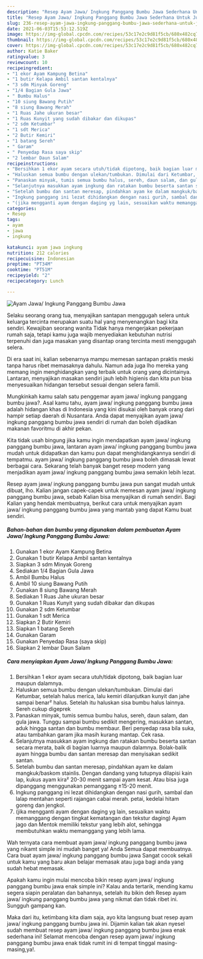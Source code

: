 ```yaml
---
description: "Resep Ayam Jawa/ Ingkung Panggang Bumbu Jawa Sederhana Untuk Jualan"
title: "Resep Ayam Jawa/ Ingkung Panggang Bumbu Jawa Sederhana Untuk Jualan"
slug: 236-resep-ayam-jawa-ingkung-panggang-bumbu-jawa-sederhana-untuk-jualan
date: 2021-06-03T15:53:12.519Z
image: https://img-global.cpcdn.com/recipes/53c17e2c9d81f5cb/680x482cq70/ayam-jawa-ingkung-panggang-bumbu-jawa-foto-resep-utama.jpg
thumbnail: https://img-global.cpcdn.com/recipes/53c17e2c9d81f5cb/680x482cq70/ayam-jawa-ingkung-panggang-bumbu-jawa-foto-resep-utama.jpg
cover: https://img-global.cpcdn.com/recipes/53c17e2c9d81f5cb/680x482cq70/ayam-jawa-ingkung-panggang-bumbu-jawa-foto-resep-utama.jpg
author: Katie Baker
ratingvalue: 3
reviewcount: 10
recipeingredient:
- "1 ekor Ayam Kampung Betina"
- "1 butir Kelapa Ambil santan kentalnya"
- "3 sdm Minyak Goreng"
- "1/4 Bagian Gula Jawa"
- " Bumbu Halus"
- "10 siung Bawang Putih"
- "8 siung Bawang Merah"
- "1 Ruas Jahe ukuran besar"
- "1 Ruas Kunyit yang sudah dibakar dan dikupas"
- "2 sdm Ketumbar"
- "1 sdt Merica"
- "2 Butir Kemiri"
- "1 batang Sereh"
- " Garam"
- " Penyedap Rasa saya skip"
- "2 lembar Daun Salam"
recipeinstructions:
- "Bersihkan 1 ekor ayam secara utuh/tidak dipotong, baik bagian luar maupun dalamnya."
- "Haluskan semua bumbu dengan ulekan/tumbukan. Dimulai dari Ketumbar, setelah halus merica, lalu kemiri dilanjutkan kunyit dan jahe sampai benar² halus. Setelah itu haluskan sisa bumbu halus lainnya. Sereh cukup digeprek"
- "Panaskan minyak, tumis semua bumbu halus, sereh, daun salam, dan gula jawa. Tunggu sampai bumbu sedikit mengering, masukkan santan, aduk hingga santan dan bumbu membaur. Beri penyedap rasa bila suka, atau tambahkan garam jika masih kurang mantap. Cek rasa."
- "Selanjutnya masukkan ayam ingkung dan ratakan bumbu beserta santan secara merata, baik di bagian luarnya maupun dalamnya. Bolak-balik ayam hingga bumbu dan santan meresap dan menyisakan sedikit santan."
- "Setelah bumbu dan santan meresap, pindahkan ayam ke dalam mangkuk/baskom stainlis. Dengan dandang yang tutupnya dilapisi kain lap, kukus ayam kira² 20-30 menit sampai ayam kesat. Atau bisa juga dipanggang menggunakan pemanggang ±15-20 menit."
- "Ingkung panggang ini lezat dihidangkan dengan nasi gurih, sambal dan lalap mentahan seperti rajangan cabai merah. petai, kedelai hitam goreng dan jengkol."
- "(jika mengganti ayam dengan daging yg lain, sesuaikan waktu memanggang dengan tingkat kematangan dan tekstur daging) Ayam jago dan Mentok memiliki tekstur yang lebih alot, sehingga membutuhkan waktu memanggang yang lebih lama."
categories:
- Resep
tags:
- ayam
- jawa
- ingkung

katakunci: ayam jawa ingkung 
nutrition: 212 calories
recipecuisine: Indonesian
preptime: "PT34M"
cooktime: "PT51M"
recipeyield: "2"
recipecategory: Lunch

---
```



![Ayam Jawa/ Ingkung Panggang Bumbu Jawa](https://img-global.cpcdn.com/recipes/53c17e2c9d81f5cb/680x482cq70/ayam-jawa-ingkung-panggang-bumbu-jawa-foto-resep-utama.jpg)

Selaku seorang orang tua, menyajikan santapan menggugah selera untuk keluarga tercinta merupakan suatu hal yang menyenangkan bagi kita sendiri. Kewajiban seorang  wanita Tidak hanya mengerjakan pekerjaan rumah saja, tetapi kamu juga wajib menyediakan kebutuhan nutrisi terpenuhi dan juga masakan yang disantap orang tercinta mesti menggugah selera.

Di era  saat ini, kalian sebenarnya mampu memesan santapan praktis meski tanpa harus ribet memasaknya dahulu. Namun ada juga lho mereka yang memang ingin menghidangkan yang terbaik untuk orang yang dicintainya. Lantaran, menyajikan masakan sendiri jauh lebih higienis dan kita pun bisa menyesuaikan hidangan tersebut sesuai dengan selera famili. 



Mungkinkah kamu salah satu penggemar ayam jawa/ ingkung panggang bumbu jawa?. Asal kamu tahu, ayam jawa/ ingkung panggang bumbu jawa adalah hidangan khas di Indonesia yang kini disukai oleh banyak orang dari hampir setiap daerah di Nusantara. Anda dapat menyajikan ayam jawa/ ingkung panggang bumbu jawa sendiri di rumah dan boleh dijadikan makanan favoritmu di akhir pekan.

Kita tidak usah bingung jika kamu ingin mendapatkan ayam jawa/ ingkung panggang bumbu jawa, lantaran ayam jawa/ ingkung panggang bumbu jawa mudah untuk didapatkan dan kamu pun dapat menghidangkannya sendiri di tempatmu. ayam jawa/ ingkung panggang bumbu jawa boleh dimasak lewat berbagai cara. Sekarang telah banyak banget resep modern yang menjadikan ayam jawa/ ingkung panggang bumbu jawa semakin lebih lezat.

Resep ayam jawa/ ingkung panggang bumbu jawa pun sangat mudah untuk dibuat, lho. Kalian jangan capek-capek untuk memesan ayam jawa/ ingkung panggang bumbu jawa, sebab Kalian bisa menyajikan di rumah sendiri. Bagi Kalian yang hendak membuatnya, berikut cara untuk menyajikan ayam jawa/ ingkung panggang bumbu jawa yang mantab yang dapat Kamu buat sendiri.

<!--inarticleads1-->

##### Bahan-bahan dan bumbu yang digunakan dalam pembuatan Ayam Jawa/ Ingkung Panggang Bumbu Jawa:

1. Gunakan 1 ekor Ayam Kampung Betina
1. Gunakan 1 butir Kelapa Ambil santan kentalnya
1. Siapkan 3 sdm Minyak Goreng
1. Sediakan 1/4 Bagian Gula Jawa
1. Ambil  Bumbu Halus
1. Ambil 10 siung Bawang Putih
1. Gunakan 8 siung Bawang Merah
1. Sediakan 1 Ruas Jahe ukuran besar
1. Gunakan 1 Ruas Kunyit yang sudah dibakar dan dikupas
1. Gunakan 2 sdm Ketumbar
1. Gunakan 1 sdt Merica
1. Siapkan 2 Butir Kemiri
1. Siapkan 1 batang Sereh
1. Gunakan  Garam
1. Gunakan  Penyedap Rasa (saya skip)
1. Siapkan 2 lembar Daun Salam




<!--inarticleads2-->

##### Cara menyiapkan Ayam Jawa/ Ingkung Panggang Bumbu Jawa:

1. Bersihkan 1 ekor ayam secara utuh/tidak dipotong, baik bagian luar maupun dalamnya.
1. Haluskan semua bumbu dengan ulekan/tumbukan. Dimulai dari Ketumbar, setelah halus merica, lalu kemiri dilanjutkan kunyit dan jahe sampai benar² halus. Setelah itu haluskan sisa bumbu halus lainnya. Sereh cukup digeprek
1. Panaskan minyak, tumis semua bumbu halus, sereh, daun salam, dan gula jawa. Tunggu sampai bumbu sedikit mengering, masukkan santan, aduk hingga santan dan bumbu membaur. Beri penyedap rasa bila suka, atau tambahkan garam jika masih kurang mantap. Cek rasa.
1. Selanjutnya masukkan ayam ingkung dan ratakan bumbu beserta santan secara merata, baik di bagian luarnya maupun dalamnya. Bolak-balik ayam hingga bumbu dan santan meresap dan menyisakan sedikit santan.
1. Setelah bumbu dan santan meresap, pindahkan ayam ke dalam mangkuk/baskom stainlis. Dengan dandang yang tutupnya dilapisi kain lap, kukus ayam kira² 20-30 menit sampai ayam kesat. Atau bisa juga dipanggang menggunakan pemanggang ±15-20 menit.
1. Ingkung panggang ini lezat dihidangkan dengan nasi gurih, sambal dan lalap mentahan seperti rajangan cabai merah. petai, kedelai hitam goreng dan jengkol.
1. (jika mengganti ayam dengan daging yg lain, sesuaikan waktu memanggang dengan tingkat kematangan dan tekstur daging) Ayam jago dan Mentok memiliki tekstur yang lebih alot, sehingga membutuhkan waktu memanggang yang lebih lama.




Wah ternyata cara membuat ayam jawa/ ingkung panggang bumbu jawa yang nikamt simple ini mudah banget ya! Anda Semua dapat membuatnya. Cara buat ayam jawa/ ingkung panggang bumbu jawa Sangat cocok sekali untuk kamu yang baru akan belajar memasak atau juga bagi anda yang sudah hebat memasak.

Apakah kamu ingin mulai mencoba bikin resep ayam jawa/ ingkung panggang bumbu jawa enak simple ini? Kalau anda tertarik, mending kamu segera siapin peralatan dan bahannya, setelah itu bikin deh Resep ayam jawa/ ingkung panggang bumbu jawa yang nikmat dan tidak ribet ini. Sungguh gampang kan. 

Maka dari itu, ketimbang kita diam saja, ayo kita langsung buat resep ayam jawa/ ingkung panggang bumbu jawa ini. Dijamin kalian tak akan nyesel sudah membuat resep ayam jawa/ ingkung panggang bumbu jawa enak sederhana ini! Selamat mencoba dengan resep ayam jawa/ ingkung panggang bumbu jawa enak tidak rumit ini di tempat tinggal masing-masing,ya!.

